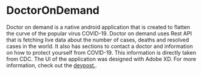 # DoctorOnDemand
Doctor on demand is a native android application that is created to flatten the curve of the popular virus COVID-19. Doctor on demand uses Rest API that is fetching live data about the number of cases, deaths and resolved cases in the world. It also has sections to contact a doctor and information on how to protect yourself from COVID-19. This information is directly taken from CDC. The UI of the application was designed with Adobe XD.
For more information, check out the [devpost.](https://devpost.com/software/doctors-on-demand).

